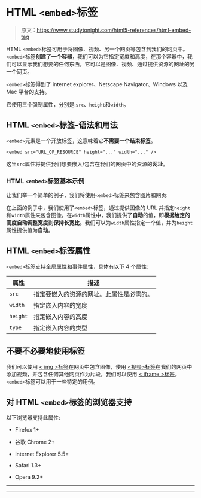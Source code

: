 # HTML `<embed>`标签

> 原文：<https://www.studytonight.com/html5-references/html-embed-tag>

HTML `<embed>`标签可用于将图像、视频、另一个网页等包含到我们的网页中。`<embed>`标签**创建了一个容器**，我们可以为它指定宽度和高度，在那个容器中，我们可以显示我们想要的任何东西，它可以是图像、视频、通过提供资源的网址的另一个网页。

`<embed>`标签得到了 internet explorer、Netscape Navigator、Windows 以及 Mac 平台的支持。

它使用三个强制属性，分别是:`src`、`height`和`width`。

## HTML `<embed>`标签-语法和用法

`<embed>`元素是一个开放标签，这意味着它**不需要一个结束标签**。

```
<embed src="URL_OF_RESOURCE" height="..." width="..." />
```

这里`src`属性将提供我们想要嵌入/包含在我们的网页中的资源的**网址。**

### HTML `<embed>`标签基本示例

让我们举一个简单的例子，我们将使用`<embed>`标签来包含图片和网页:

在上面的例子中，我们使用了`<embed>`标签，通过提供图像的 URL 并指定`height`和`width`属性来包含图像。在`width`属性中，我们提供了**自动**的值，即**根据给定的高度自动调整宽度**到**保持长宽比**。我们可以为`width`属性指定一个值，并为`height`属性提供值为**自动**。

## HTML `<embed>`标签属性

`<embed>`标签支持[全局属性](https://www.studytonight.com/html5-references/html-global-attributes)和[事件属性](https://www.studytonight.com/html5-references/html-event-attributes)，具体有以下 4 个属性:

| 属性 | 描述 |
| --- | --- |
| `src` | 指定要嵌入的资源的网址。此属性是必需的。 |
| `width` | 指定嵌入内容的宽度 |
| `height` | 指定嵌入内容的高度 |
| `type` | 指定嵌入内容的类型 |

## 不要不必要地使用<embed>标签

我们可以使用 [< img >标签](https://www.studytonight.com/html5-references/html-img-tag)在网页中包含图像，使用 [<视频>标签](https://www.studytonight.com/html5-references/html-video-tag)在我们的网页中添加视频，并包含任何其他网页作为片段，我们可以使用 [< iframe >标签](https://www.studytonight.com/html5-references/html-iframe-tag)。`<embed>`标签可以用于一些特定的用例。

## 对 HTML `<embed>`标签的浏览器支持

以下浏览器支持此属性:

*   Firefox 1+

*   谷歌 Chrome 2+

*   Internet Explorer 5.5+

*   Safari 1.3+

*   Opera 9.2+

* * *

* * *